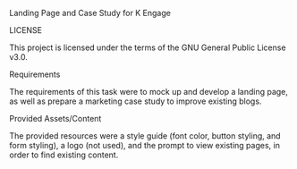 Landing Page and Case Study for K Engage

LICENSE

This project is licensed under the terms of the GNU General Public License v3.0.


Requirements

The requirements of this task were to mock up and develop a landing page, as well as prepare a marketing case study to improve existing blogs. 


Provided Assets/Content

The provided resources were a style guide (font color, button styling, and form styling), a logo (not used), and the prompt to view existing pages, in order to find existing content.
